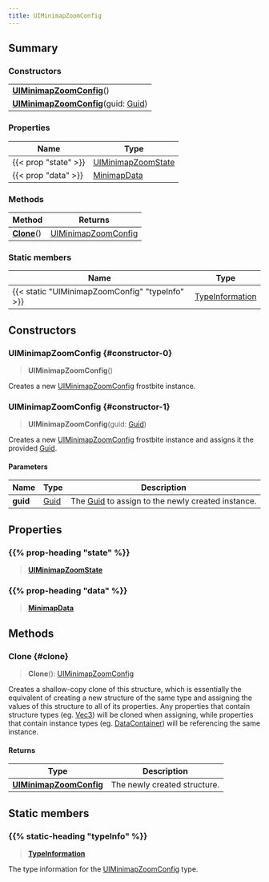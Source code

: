 ```yaml
---
title: UIMinimapZoomConfig
---
```


## Summary

### Constructors

|  |
| --- |
| **[UIMinimapZoomConfig](#constructor-0)**() |
| **[UIMinimapZoomConfig](#constructor-1)**(guid: [Guid](/vext/ref/shared/type/guid)) |

### Properties

| Name | Type |
| ---- | ---- |
| {{< prop "state" >}} | [UIMinimapZoomState](/vext/ref/fb/uiminimapzoomstate) |
| {{< prop "data" >}} | [MinimapData](/vext/ref/fb/minimapdata) |

### Methods

| Method | Returns |
| ------ | ------- |
| **[Clone](#clone)**() | [UIMinimapZoomConfig](/vext/ref/fb/uiminimapzoomconfig) |

### Static members

| Name | Type |
| ---- | ---- |
| {{< static "UIMinimapZoomConfig" "typeInfo" >}} | [TypeInformation](/vext/ref/shared/type/typeinformation) |

## Constructors

### UIMinimapZoomConfig {#constructor-0}

> **UIMinimapZoomConfig**()

Creates a new [UIMinimapZoomConfig](/vext/ref/fb/uiminimapzoomconfig) frostbite instance.

### UIMinimapZoomConfig {#constructor-1}

> **UIMinimapZoomConfig**(guid: [Guid](/vext/ref/shared/type/guid))

Creates a new [UIMinimapZoomConfig](/vext/ref/fb/uiminimapzoomconfig) frostbite instance and assigns it the provided [Guid](/vext/ref/shared/type/guid).

#### Parameters

| Name | Type | Description |
| ---- | ---- | ----------- |
| **guid** | [Guid](/vext/ref/shared/type/guid) | The [Guid](/vext/ref/shared/type/guid) to assign to the newly created instance. |

## Properties

### {{% prop-heading "state" %}}

> **[UIMinimapZoomState](/vext/ref/fb/uiminimapzoomstate)**

### {{% prop-heading "data" %}}

> **[MinimapData](/vext/ref/fb/minimapdata)**

## Methods

### Clone {#clone}

> **Clone**(): [UIMinimapZoomConfig](/vext/ref/fb/uiminimapzoomconfig)

Creates a shallow-copy clone of this structure, which is essentially the equivalent of creating a new structure of the same type and assigning the values of this structure to all of its properties. Any properties that contain structure types (eg. [Vec3](/vext/ref/shared/type/vec3)) will be cloned when assigning, while properties that contain instance types (eg. [DataContainer](/vext/ref/shared/type/datacontainer)) will be referencing the same instance.

#### Returns

| Type | Description |
| ---- | ----------- |
| **[UIMinimapZoomConfig](/vext/ref/fb/uiminimapzoomconfig)** | The newly created structure. |

## Static members

### {{% static-heading "typeInfo" %}}

> **[TypeInformation](/vext/ref/shared/type/typeinformation)**

The type information for the [UIMinimapZoomConfig](/vext/ref/fb/uiminimapzoomconfig) type.

